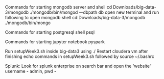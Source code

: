 Commands for starting mongodb server and shell
	cd Downloads/big-data-3/mongodb
	./mongodb/bin/mongod --dbpath db
open new terminal and run following to open mongodb shell
	cd Downloads/big-data-3/mongodb
	./mongodb/bin/mongo


Commands for starting postgresql shell
	psql

Commands for starting jupyter notebook
	pyspark

Run setupWeek3.sh inside big-data3 using ./
Restart cloudera vm after finishing echo commands in setupWeek3.sh followed by source ~/.bashrc 

Splunk:
Look for splunk enterprise on search bar and open the 'website'
username - admin, pwd - 

